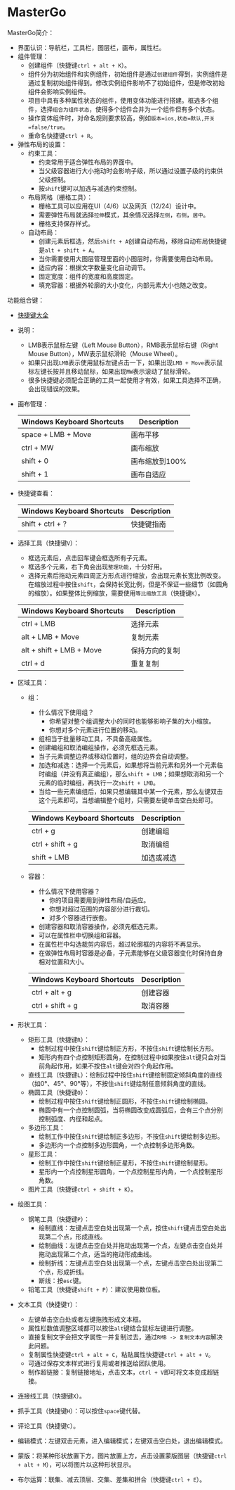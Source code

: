 # MasterGo

MasterGo简介：

*   界面认识：导航栏，工具栏，图层栏，画布，属性栏。
*   组件管理：
    *   创建组件（快捷键`ctrl + alt + K`）。
    *   组件分为初始组件和实例组件，初始组件是通过`创建组件`得到，实例组件是通过复制初始组件得到。修改实例组件影响不了初始组件，但是修改初始组件会影响实例组件。
    *   项目中具有多种属性状态的组件，使用变体功能进行搭建。框选多个组件，选择`组合为组件状态`，使得多个组件合并为一个组件但有多个状态。
    *   操作变体组件时，对命名规则要求较高，例如`版本=ios,状态=默认,开关=false/true`。
    *   重命名快捷键`ctrl + R`。
*   弹性布局的设置：
    *   约束工具：
        *   约束常用于适合弹性布局的界面中。
        *   当父级容器进行大小拖动时会影响子级，所以通过设置子级的约束供父级控制。
        *   按`shift`键可以加选与减选约束控制。
    *   布局网格（栅格工具）：
        *   栅格工具可以应用在UI（4/6）以及网页（12/24）设计中。
        *   需要弹性布局就选择`拉伸`模式，其余情况选择`左侧`，`右侧`，`居中`。
        *   栅格支持保存样式。
    *   自动布局：
        *   创建元素后框选，然后`shift + A`创建自动布局，移除自动布局快捷键是`alt + shift + A`。
        *   当你需要使用大图层管理里面的小图层时，你需要使用自动布局。
        *   适应内容：根据文字数量变化自动调节。
        *   固定宽度：组件的宽度和高度固定。
        *   填充容器：根据外轮廓的大小变化，内部元素大小也随之改变。

功能组合键：

*   [快捷键大全](https://mastergo.com/help/common-problem/short-cut/)
*   说明：
    *   LMB表示鼠标左键（Left Mouse Button），RMB表示鼠标右键（Right Mouse Button），MW表示鼠标滑轮（Mouse Wheel）。
    *   如果只出现`LMB`表示使用鼠标左键点击一下，如果出现`LMB + Move`表示鼠标左键长按并且移动鼠标，如果出现`MW`表示滚动了鼠标滑轮。
    *   很多快捷键必须配合正确的工具一起使用才有效，如果工具选择不正确，会出现错误的效果。
*   画布管理：

    | Windows Keyboard Shortcuts | Description    |
    | -------------------------- | -------------- |
    | space + LMB + Move         | 画布平移       |
    | ctrl + MW                  | 画布缩放       |
    | shift + 0                  | 画布缩放到100% |
    | shift + 1                  | 画布自适应     |

*   快捷键查看：

    | Windows Keyboard Shortcuts | Description |
    | -------------------------- | ----------- |
    | shift + ctrl + ?           | 快捷键指南  |

*   选择工具（快捷键`V`）：
    *   框选元素后，点击回车键会框选所有子元素。
    *   框选多个元素，右下角会出现`整理功能`，十分好用。
    *   选择元素后拖动元素四周正方形点进行缩放，会出现元素长宽比例改变。在缩放过程中按住`shift`，会保持长宽比例，但是不保证一些细节（如圆角的缩放）。如果整体比例缩放，需要使用`等比缩放工具`（快捷键`K`）。

    | Windows Keyboard Shortcuts | Description    |
    | -------------------------- | -------------- |
    | ctrl + LMB                 | 选择元素       |
    | alt + LMB + Move           | 复制元素       |
    | alt + shift + LMB + Move   | 保持方向的复制 |
    | ctrl + d                   | 重复复制       |

*   区域工具：
    *   组：
        *   什么情况下使用组？
            *   你希望对整个组调整大小的同时也能够影响子集的大小缩放。
            *   你想对多个元素进行位置的移动。
        *   组相当于批量移动工具，不具备高级属性。
        *   创建编组和取消编组操作，必须先框选元素。
        *   当子元素调整边界或移动位置时，组的边界会自动调整。
        *   加选和减选：选择一个元素后，如果想将当前元素和另外一个元素临时编组（并没有真正编组），那么`shift + LMB`；如果想取消和另一个元素的临时编组，再执行一次`shift + LMB`。
        *   当给一些元素编组后，如果只想编辑其中某一个元素，那么左键双击这个元素即可。当想编辑整个组时，只需要左键单击空白处即可。

        | Windows Keyboard Shortcuts | Description |
        | -------------------------- | ----------- |
        | ctrl + g                   | 创建编组    |
        | ctrl + shift + g           | 取消编组    |
        | shift + LMB                | 加选或减选  |

    *   容器：
        *   什么情况下使用容器？
            *   你的项目需要用到弹性布局/自适应。
            *   你想对超过范围的内容部分进行裁切。
            *   对多个容器进行嵌套。
        *   创建容器和取消容器操作，必须先框选元素。
        *   可以在属性栏中切换组和容器。
        *   在属性栏中勾选裁剪内容后，超过轮廓框的内容将不再显示。
        *   在做弹性布局时容器是必备，子元素能够在父级容器变化时保持自身相对位置和大小。

        | Windows Keyboard Shortcuts | Description |
        | -------------------------- | ----------- |
        | ctrl + alt + g             | 创建容器    |
        | ctrl + shift + g           | 取消容器    |

*   形状工具：
    *   矩形工具（快捷键`R`）：
        *   绘制过程中按住`shift`键绘制正方形，不按住`shift`键绘制长方形。
        *   矩形内有四个点控制矩形圆角，在控制过程中如果按住`alt`键只会对当前角起作用，如果不按住`alt`键会对四个角起作用。
    *   直线工具（快捷键`L`）：绘制过程中按住`shift`键绘制固定倾斜角度的直线（如0°、45°、90°等），不按住`shift`键绘制任意倾斜角度的直线。
    *   椭圆工具（快捷键`O`）：
        *   绘制过程中按住`shift`键绘制正圆形，不按住`shift`键绘制椭圆。
        *   椭圆中有一个点控制圆弧，当将椭圆改变成圆弧后，会有三个点分别控制弧度、内径和起点。
    *   多边形工具：
        *   绘制工作中按住`shift`键绘制正多边形，不按住`shift`键绘制多边形。
        *   多边形内一个点控制多边形圆角，一个点控制多边形角数。
    *   星形工具：
        *   绘制工作中按住`shift`键绘制正星形，不按住`shift`键绘制星形。
        *   星形内一个点控制星形圆角，一个点控制星形内角，一个点控制星形角数。
    *   图片工具（快捷键`ctrl + shift + K`）。
*   绘图工具：
    *   钢笔工具（快捷键`P`）：
        *   绘制直线：左键点击空白处出现第一个点，按住`shift`键点击空白处出现第二个点，形成直线。
        *   绘制曲线：左键点击空白处并拖动出现第一个点，左键点击空白处并拖动出现第二个点，适当的拖动形成曲线。
        *   绘制折线：左键点击空白处出现第一个点，左键点击空白处出现第二个点，形成折线。
        *   断线：按`esc`键。
    *   铅笔工具（快捷键`shift + P`）：建议使用数位板。
*   文本工具（快捷键`T`）：
    *   左键单击空白处或者左键拖拽形成文本框。
    *   属性栏数值调整区域都可以按住`alt`键结合鼠标左键进行调整。
    *   直接复制文字会把文字属性一并复制过去，通过`RMB -> 复制文本内容`解决此问题。
    *   复制属性快捷键`ctrl + alt + C`，粘贴属性快捷键`ctrl + alt + V`。
    *   可通过保存文本样式进行复用或者推送给团队使用。
    *   制作超链接：复制链接地址，点击文本，`ctrl + V`即可将文本变成超链接。
*   连接线工具（快捷键`X`）。
*   抓手工具（快捷键`H`）：可以按住`space`键代替。
*   评论工具（快捷键`C`）。
*   编辑模式：左键双击元素，进入编辑模式；左键双击空白处，退出编辑模式。
*   蒙版：将某种形状放置下方，图片放置上方，点击设置蒙版图层（快捷键`ctrl + alt + M`），可以将图片以这种形状显示。
*   布尔运算：联集、减去顶层、交集、差集和拼合（快捷键`ctrl + E`）。
